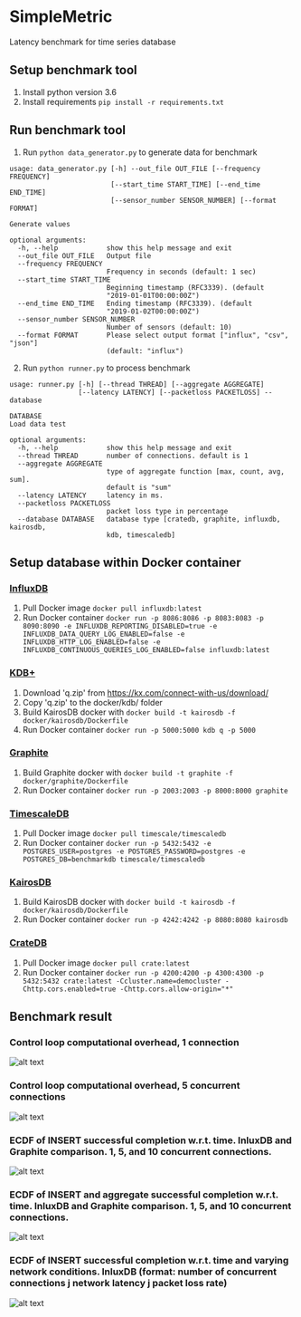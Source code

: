 # SimpleMetric
Latency benchmark for time series database

## Setup benchmark tool
1. Install python version 3.6
2. Install requirements `pip install -r requirements.txt`

## Run benchmark tool
1. Run `python data_generator.py` to generate data for benchmark
```
usage: data_generator.py [-h] --out_file OUT_FILE [--frequency FREQUENCY]
                         [--start_time START_TIME] [--end_time END_TIME]
                         [--sensor_number SENSOR_NUMBER] [--format FORMAT]

Generate values

optional arguments:
  -h, --help            show this help message and exit
  --out_file OUT_FILE   Output file
  --frequency FREQUENCY
                        Frequency in seconds (default: 1 sec)
  --start_time START_TIME
                        Beginning timestamp (RFC3339). (default
                        "2019-01-01T00:00:00Z")
  --end_time END_TIME   Ending timestamp (RFC3339). (default
                        "2019-01-02T00:00:00Z")
  --sensor_number SENSOR_NUMBER
                        Number of sensors (default: 10)
  --format FORMAT       Please select output format ["influx", "csv", "json"]
                        (default: "influx")
```
2. Run `python runner.py` to process benchmark
```
usage: runner.py [-h] [--thread THREAD] [--aggregate AGGREGATE]
                 [--latency LATENCY] [--packetloss PACKETLOSS] --database
                 
DATABASE
Load data test

optional arguments:
  -h, --help            show this help message and exit
  --thread THREAD       number of connections. default is 1
  --aggregate AGGREGATE
                        type of aggregate function [max, count, avg, sum].
                        default is "sum"
  --latency LATENCY     latency in ms.
  --packetloss PACKETLOSS
                        packet loss type in percentage
  --database DATABASE   database type [cratedb, graphite, influxdb, kairosdb,
                        kdb, timescaledb]
```
## Setup database within Docker container

### [InfluxDB](https://www.influxdata.com/)
1. Pull Docker image `docker pull influxdb:latest`
2. Run Docker container `docker run -p 8086:8086 -p 8083:8083 -p 8090:8090 -e INFLUXDB_REPORTING_DISABLED=true -e INFLUXDB_DATA_QUERY_LOG_ENABLED=false -e INFLUXDB_HTTP_LOG_ENABLED=false -e INFLUXDB_CONTINUOUS_QUERIES_LOG_ENABLED=false influxdb:latest`

### [KDB+](https://kx.com/)
1. Download 'q.zip' from https://kx.com/connect-with-us/download/
2. Copy 'q.zip' to the docker/kdb/ folder
3. Build KairosDB docker with `docker build -t kairosdb -f docker/kairosdb/Dockerfile`
4. Run Docker container `docker run -p 5000:5000 kdb q -p 5000`

### [Graphite](https://graphiteapp.org/)
1. Build Graphite docker with `docker build -t graphite -f docker/graphite/Dockerfile`
2. Run Docker container `docker run -p 2003:2003 -p 8000:8000 graphite`

### [TimescaleDB](https://www.timescale.com/)
1. Pull Docker image `docker pull timescale/timescaledb`
2. Run Docker container `docker run -p 5432:5432 -e POSTGRES_USER=postgres -e POSTGRES_PASSWORD=postgres -e POSTGRES_DB=benchmarkdb timescale/timescaledb`

### [KairosDB](https://kairosdb.github.io/)
1. Build KairosDB docker with `docker build -t kairosdb -f docker/kairosdb/Dockerfile`
2. Run Docker container `docker run -p 4242:4242 -p 8080:8080 kairosdb`

### [CrateDB](https://crate.io/)
1. Pull Docker image `docker pull crate:latest`
2. Run Docker container `docker run -p 4200:4200 -p 4300:4300 -p 5432:5432 crate:latest -Ccluster.name=democluster -Chttp.cors.enabled=true -Chttp.cors.allow-origin="*"`

## Benchmark result

### Control loop computational overhead, 1 connection
![alt text](https://raw.githubusercontent.com/comnetstud/SimpleMetric/master/images/average_latency_one_thread.png "Control loop computational overhead, 1 connection")

### Control loop computational overhead, 5 concurrent connections
![alt text](https://raw.githubusercontent.com/comnetstud/SimpleMetric/master/images/average_latency_five_thread.png "Control loop computational overhead, 5 concurrent connections")

### ECDF of INSERT successful completion w.r.t. time. InluxDB and Graphite comparison. 1, 5, and 10 concurrent connections.
![alt text](https://raw.githubusercontent.com/comnetstud/SimpleMetric/master/images/influxdb_graphite_comparison_insert.png "ECDF of INSERT successful completion w.r.t. time. InluxDB and Graphite comparison. 1, 5, and 10 concurrent connections.")

### ECDF of INSERT and aggregate successful completion w.r.t. time. InluxDB and Graphite comparison. 1, 5, and 10 concurrent connections.
![alt text](https://raw.githubusercontent.com/comnetstud/SimpleMetric/master/images/influxdb_graphite_comparison.png "ECDF of INSERT and aggregate successful completion w.r.t. time. InluxDB and Graphite comparison. 1, 5, and 10 concurrent connections.")

### ECDF of INSERT successful completion w.r.t. time and varying network conditions. InluxDB (format: number of concurrent connections j network latency j packet loss rate)
![alt text](https://raw.githubusercontent.com/comnetstud/SimpleMetric/master/images/network_influxdb_comparison.png "ECDF of INSERT successful completion w.r.t. time and varying network conditions. InluxDB (format: number of concurrent connections j network latency j packet loss rate)")
